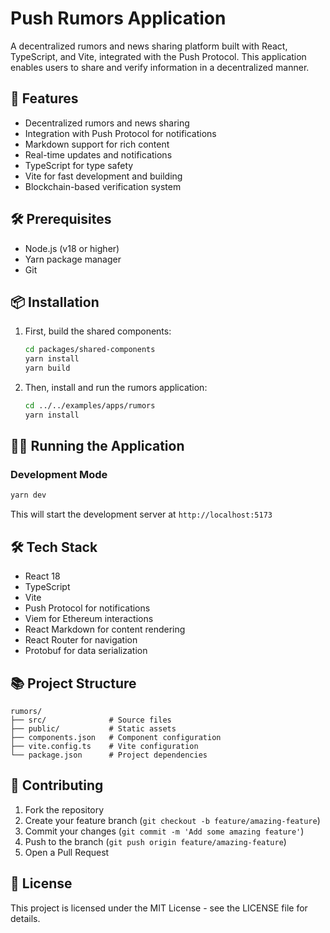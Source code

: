 # Push Rumors Application

A decentralized rumors and news sharing platform built with React, TypeScript, and Vite, integrated with the Push Protocol. This application enables users to share and verify information in a decentralized manner.

## 🚀 Features

- Decentralized rumors and news sharing
- Integration with Push Protocol for notifications
- Markdown support for rich content
- Real-time updates and notifications
- TypeScript for type safety
- Vite for fast development and building
- Blockchain-based verification system

## 🛠️ Prerequisites

- Node.js (v18 or higher)
- Yarn package manager
- Git

## 📦 Installation

1. First, build the shared components:

   ```bash
   cd packages/shared-components
   yarn install
   yarn build
   ```

2. Then, install and run the rumors application:

   ```bash
   cd ../../examples/apps/rumors
   yarn install
   ```

## 🏃‍♂️ Running the Application

### Development Mode

```bash
yarn dev
```

This will start the development server at `http://localhost:5173`

## 🛠️ Tech Stack

- React 18
- TypeScript
- Vite
- Push Protocol for notifications
- Viem for Ethereum interactions
- React Markdown for content rendering
- React Router for navigation
- Protobuf for data serialization

## 📚 Project Structure

```
rumors/
├── src/              # Source files
├── public/           # Static assets
├── components.json   # Component configuration
├── vite.config.ts    # Vite configuration
└── package.json      # Project dependencies
```

## 🤝 Contributing

1. Fork the repository
2. Create your feature branch (`git checkout -b feature/amazing-feature`)
3. Commit your changes (`git commit -m 'Add some amazing feature'`)
4. Push to the branch (`git push origin feature/amazing-feature`)
5. Open a Pull Request

## 📝 License

This project is licensed under the MIT License - see the LICENSE file for details.
